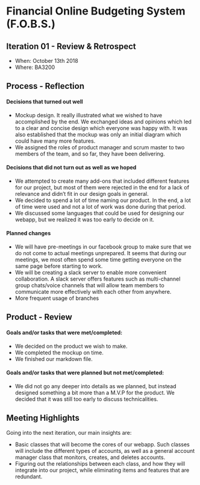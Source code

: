# Financial Online Budgeting System (F.O.B.S.)

## Iteration 01 - Review & Retrospect

* When: October 13th 2018
* Where: BA3200

## Process - Reflection

#### Decisions that turned out well

* Mockup design. It really illustrated what we wished to have accomplished by the end. We exchanged ideas and opinions which led to a clear and concise design which everyone was happy with. It was also established that the mockup was only an initial diagram which could have many more features.
* We assigned the roles of product manager and scrum master to two members of the team, and so far, they have been delivering.

#### Decisions that did not turn out as well as we hoped

* We attempted to create many add-ons that included different features for our project, but most of them were rejected in the end for a lack of relevance and didn’t fit in our design goals in general.
* We decided to spend a lot of time naming our product. In the end, a lot of time were used and not a lot of work was done during that period.
* We discussed some languages that could be used for designing our webapp, but we realized it was too early to decide on it.

#### Planned changes

* We will have pre-meetings in our facebook group to make sure that we do not come to actual meetings unprepared. It seems that during our meetings, we most often spend some time getting everyone on the same page before starting to work.
* We will be creating a slack server to enable more convenient collaboration. A slack server offers features such as multi-channel group chats/voice channels that will allow team members to communicate more effectively with each other from anywhere. 
* More frequent usage of branches 

## Product - Review

#### Goals and/or tasks that were met/completed:

* We decided on the product we wish to make.
* We completed the mockup on time.
* We finished our markdown file.

#### Goals and/or tasks that were planned but not met/completed:

* We did not go any deeper into details as we planned, but instead designed something a bit more than a M.V.P for the product. We decided that it was still too early to discuss technicalities.

## Meeting Highlights

Going into the next iteration, our main insights are:

* Basic classes that will become the cores of our webapp. Such classes will include the different types of accounts, as well as a general account manager class that monitors, creates, and deletes accounts.
* Figuring out the relationships between each class, and how they will integrate into our project, while eliminating items and features that are redundant.
